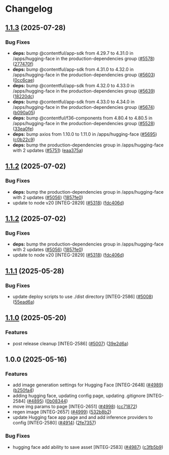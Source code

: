 # Changelog

## [1.1.3](https://github.com/contentful/marketplace-partner-apps/compare/hugging-face-v1.1.2...hugging-face-v1.1.3) (2025-07-28)


### Bug Fixes

* **deps:** bump @contentful/app-sdk from 4.29.7 to 4.31.0 in /apps/hugging-face in the production-dependencies group ([#5578](https://github.com/contentful/marketplace-partner-apps/issues/5578)) ([277470f](https://github.com/contentful/marketplace-partner-apps/commit/277470f0a8731914ca0711c3e7206ddc08699330))
* **deps:** bump @contentful/app-sdk from 4.31.0 to 4.32.0 in /apps/hugging-face in the production-dependencies group ([#5603](https://github.com/contentful/marketplace-partner-apps/issues/5603)) ([0cc6cae](https://github.com/contentful/marketplace-partner-apps/commit/0cc6caed609cb34e2271bee2edf038698003b68a))
* **deps:** bump @contentful/app-sdk from 4.32.0 to 4.33.0 in /apps/hugging-face in the production-dependencies group ([#5639](https://github.com/contentful/marketplace-partner-apps/issues/5639)) ([18220dc](https://github.com/contentful/marketplace-partner-apps/commit/18220dce98c240df4100e4f40c9f0ce397f9cfd8))
* **deps:** bump @contentful/app-sdk from 4.33.0 to 4.34.0 in /apps/hugging-face in the production-dependencies group ([#5674](https://github.com/contentful/marketplace-partner-apps/issues/5674)) ([b090a05](https://github.com/contentful/marketplace-partner-apps/commit/b090a0569c67375eff1484b5eccca6728005b2e1))
* **deps:** bump @contentful/f36-components from 4.80.4 to 4.80.5 in /apps/hugging-face in the production-dependencies group ([#5528](https://github.com/contentful/marketplace-partner-apps/issues/5528)) ([33ea0fe](https://github.com/contentful/marketplace-partner-apps/commit/33ea0fe1126ae1a29c3b06e7abdcf14581fd37b2))
* **deps:** bump axios from 1.10.0 to 1.11.0 in /apps/hugging-face ([#5695](https://github.com/contentful/marketplace-partner-apps/issues/5695)) ([c0b22c9](https://github.com/contentful/marketplace-partner-apps/commit/c0b22c90176f926352d09eb5f7f57f3cc52d9165))
* **deps:** bump the production-dependencies group in /apps/hugging-face with 2 updates ([#5751](https://github.com/contentful/marketplace-partner-apps/issues/5751)) ([eaa375a](https://github.com/contentful/marketplace-partner-apps/commit/eaa375a19755081430cbb83e03a8ff1f0f584e62))

## [1.1.2](https://github.com/contentful/marketplace-partner-apps/compare/hugging-face-v1.1.1...hugging-face-v1.1.2) (2025-07-02)


### Bug Fixes

* **deps:** bump the production-dependencies group in /apps/hugging-face with 2 updates ([#5056](https://github.com/contentful/marketplace-partner-apps/issues/5056)) ([1857fe0](https://github.com/contentful/marketplace-partner-apps/commit/1857fe0bf30190cf4080e0dd8dc1d24eb2db2573))
* update to node v20 [INTEG-2829] ([#5318](https://github.com/contentful/marketplace-partner-apps/issues/5318)) ([fdc406d](https://github.com/contentful/marketplace-partner-apps/commit/fdc406d9328bc6279abb658dcf5a1bf28795a449))

## [1.1.2](https://github.com/contentful/marketplace-partner-apps/compare/hugging-face-v1.1.1...hugging-face-v1.1.2) (2025-07-02)


### Bug Fixes

* **deps:** bump the production-dependencies group in /apps/hugging-face with 2 updates ([#5056](https://github.com/contentful/marketplace-partner-apps/issues/5056)) ([1857fe0](https://github.com/contentful/marketplace-partner-apps/commit/1857fe0bf30190cf4080e0dd8dc1d24eb2db2573))
* update to node v20 [INTEG-2829] ([#5318](https://github.com/contentful/marketplace-partner-apps/issues/5318)) ([fdc406d](https://github.com/contentful/marketplace-partner-apps/commit/fdc406d9328bc6279abb658dcf5a1bf28795a449))

## [1.1.1](https://github.com/contentful/marketplace-partner-apps/compare/hugging-face-v1.1.0...hugging-face-v1.1.1) (2025-05-28)


### Bug Fixes

* update deploy scripts to use ./dist directory [INTEG-2586] ([#5008](https://github.com/contentful/marketplace-partner-apps/issues/5008)) ([55ead6a](https://github.com/contentful/marketplace-partner-apps/commit/55ead6aefd5d116d3d09a6fad558a736a366b97d))

## [1.1.0](https://github.com/contentful/marketplace-partner-apps/compare/hugging-face-v1.0.0...hugging-face-v1.1.0) (2025-05-20)


### Features

* post release cleanup [INTEG-2586] ([#5007](https://github.com/contentful/marketplace-partner-apps/issues/5007)) ([39e2d6a](https://github.com/contentful/marketplace-partner-apps/commit/39e2d6a69db8201fa846fba271ba4dc7eefae0d9))

## 1.0.0 (2025-05-16)


### Features

* add image generation settings for Hugging Face [INTEG-2648] ([#4989](https://github.com/contentful/marketplace-partner-apps/issues/4989)) ([b250fa4](https://github.com/contentful/marketplace-partner-apps/commit/b250fa4ca962c944ba0c16a3938afea62a1a8166))
* adding hugging face, updating config page, updating .gitignore [INTEG-2584] ([#4895](https://github.com/contentful/marketplace-partner-apps/issues/4895)) ([0b08344](https://github.com/contentful/marketplace-partner-apps/commit/0b083445b59bdc7a1cfbbade46d586739262fe84))
* move img params to page [INTEG-2651]  ([#4998](https://github.com/contentful/marketplace-partner-apps/issues/4998)) ([cc71872](https://github.com/contentful/marketplace-partner-apps/commit/cc71872a151105c158b5d2779de8f58eb6052936))
* regen image [INTEG-2657] ([#4999](https://github.com/contentful/marketplace-partner-apps/issues/4999)) ([532b8b2](https://github.com/contentful/marketplace-partner-apps/commit/532b8b29b8941165ca182b9cbe4d753adfef23e7))
* update Hugging face app page and and add inference providers to config [INTEG-2580] ([#4914](https://github.com/contentful/marketplace-partner-apps/issues/4914)) ([2fe7357](https://github.com/contentful/marketplace-partner-apps/commit/2fe7357d164909e70b7987112d782793dfadf6d2))


### Bug Fixes

* hugging face add ability to save asset [INTEG-2583] ([#4987](https://github.com/contentful/marketplace-partner-apps/issues/4987)) ([c3fb5b9](https://github.com/contentful/marketplace-partner-apps/commit/c3fb5b9634a22c9b477d98418bb213db3fd5cafc))
